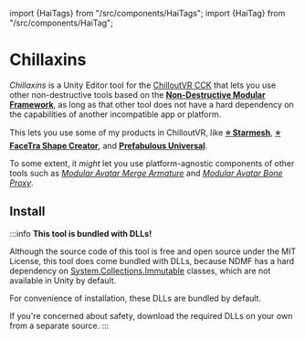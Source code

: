 ﻿---
unlisted: true
---
import {HaiTags} from "/src/components/HaiTags";
import {HaiTag} from "/src/components/HaiTag";

# Chillaxins

<HaiTags>
<HaiTag requiresChilloutVR={true} />
</HaiTags>

*Chillaxins* is a Unity Editor tool for the [ChilloutVR CCK](https://developers.abinteractive.net/cck/) that lets you use other non-destructive tools based on the **[Non-Destructive Modular Framework](https://github.com/bdunderscore/ndmf)**,
as long as that other tool does not have a hard dependency on the capabilities of another incompatible app or platform.

This lets you use some of my products in ChilloutVR, like **[⭐ Starmesh](/docs/products/starmesh)**, **[⭐ FaceTra Shape Creator](/docs/products/facetra-shape-creator)**,
and **[Prefabulous Universal](/docs/products/prefabulous)**.

To some extent, it *might* let you use platform-agnostic components of other tools
such as *[Modular Avatar Merge Armature](https://modular-avatar.nadena.dev/docs/reference/merge-armature)* and *[Modular Avatar Bone Proxy](https://modular-avatar.nadena.dev/docs/reference/bone-proxy)*.

## Install

:::info
**This tool is bundled with DLLs!**

Although the source code of this tool is free and open source under the MIT License, this tool does come bundled with DLLs,
because NDMF has a hard dependency on [System.Collections.Immutable](https://learn.microsoft.com/en-us/dotnet/api/system.collections.immutable?view=net-8.0) classes,
which are not available in Unity by default.

For convenience of installation, these DLLs are bundled by default.

If you're concerned about safety, download the required DLLs on your own from a separate source.
:::

